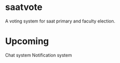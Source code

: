 # saatvote
A voting system for saat primary and faculty election. 

# Upcoming
Chat system
Notification system
